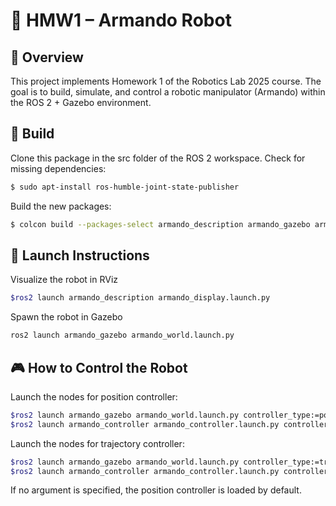 # 🦾 HMW1 – Armando Robot

## 🧩 Overview

This project implements Homework 1 of the Robotics Lab 2025 course.
The goal is to build, simulate, and control a robotic manipulator (Armando) within the ROS 2 + Gazebo environment.


## 🔨 Build

Clone this package in the src folder of the ROS 2 workspace. Check for missing dependencies:
```bash 
$ sudo apt-install ros-humble-joint-state-publisher
```

Build the new packages:
```bash
$ colcon build --packages-select armando_description armando_gazebo armando_controller
```


## 🚀 Launch Instructions

Visualize the robot in RViz
```bash
$ros2 launch armando_description armando_display.launch.py
```

Spawn the robot in Gazebo
```bash
ros2 launch armando_gazebo armando_world.launch.py
```

## 🎮 How to Control the Robot

Launch the nodes for position controller:
```bash
$ros2 launch armando_gazebo armando_world.launch.py controller_type:=position
$ros2 launch armando_controller armando_controller.launch.py controller_type:=position
```

Launch the nodes for trajectory controller:
```bash
$ros2 launch armando_gazebo armando_world.launch.py controller_type:=trajectory
$ros2 launch armando_controller armando_controller.launch.py controller_type:=trajectory
```

If no argument is specified, the position controller is loaded by default.
